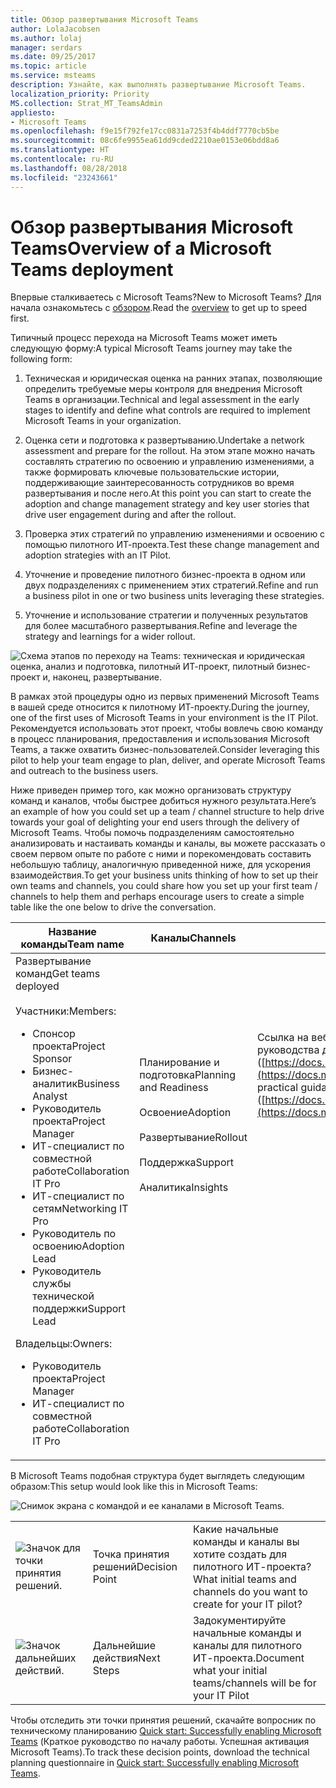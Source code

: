 ```yaml
---
title: Обзор развертывания Microsoft Teams
author: LolaJacobsen
ms.author: lolaj
manager: serdars
ms.date: 09/25/2017
ms.topic: article
ms.service: msteams
description: Узнайте, как выполнять развертывание Microsoft Teams.
localization_priority: Priority
MS.collection: Strat_MT_TeamsAdmin
appliesto:
- Microsoft Teams
ms.openlocfilehash: f9e15f792fe17cc0831a7253f4b4ddf7770cb5be
ms.sourcegitcommit: 08c6fe9955ea61dd9cded2210ae0153e06bdd8a6
ms.translationtype: HT
ms.contentlocale: ru-RU
ms.lasthandoff: 08/28/2018
ms.locfileid: "23243661"
---
```

<a name="overview-of-a-microsoft-teams-deployment"></a><span data-ttu-id="c2a82-103">Обзор развертывания Microsoft Teams</span><span class="sxs-lookup"><span data-stu-id="c2a82-103">Overview of a Microsoft Teams deployment</span></span>
========================================

<span data-ttu-id="c2a82-104">Впервые сталкиваетесь с Microsoft Teams?</span><span class="sxs-lookup"><span data-stu-id="c2a82-104">New to Microsoft Teams?</span></span> <span data-ttu-id="c2a82-105">Для начала ознакомьтесь с [обзором](teams-overview.md).</span><span class="sxs-lookup"><span data-stu-id="c2a82-105">Read the [overview](teams-overview.md) to get up to speed first.</span></span>

<span data-ttu-id="c2a82-106">Типичный процесс перехода на Microsoft Teams может иметь следующую форму:</span><span class="sxs-lookup"><span data-stu-id="c2a82-106">A typical Microsoft Teams journey may take the following form:</span></span>

1.  <span data-ttu-id="c2a82-107">Техническая и юридическая оценка на ранних этапах, позволяющие определить требуемые меры контроля для внедрения Microsoft Teams в организации.</span><span class="sxs-lookup"><span data-stu-id="c2a82-107">Technical and legal assessment in the early stages to identify and define what controls are required to implement Microsoft Teams in your organization.</span></span>

2.  <span data-ttu-id="c2a82-108">Оценка сети и подготовка к развертыванию.</span><span class="sxs-lookup"><span data-stu-id="c2a82-108">Undertake a network assessment and prepare for the rollout.</span></span> <span data-ttu-id="c2a82-109">На этом этапе можно начать составлять стратегию по освоению и управлению изменениями, а также формировать ключевые пользовательские истории, поддерживающие заинтересованность сотрудников во время развертывания и после него.</span><span class="sxs-lookup"><span data-stu-id="c2a82-109">At this point you can start to create the adoption and change management strategy and key user stories that drive user engagement during and after the rollout.</span></span>

3.  <span data-ttu-id="c2a82-110">Проверка этих стратегий по управлению изменениями и освоению с помощью пилотного ИТ-проекта.</span><span class="sxs-lookup"><span data-stu-id="c2a82-110">Test these change management and adoption strategies with an IT Pilot.</span></span>

4.  <span data-ttu-id="c2a82-111">Уточнение и проведение пилотного бизнес-проекта в одном или двух подразделениях с применением этих стратегий.</span><span class="sxs-lookup"><span data-stu-id="c2a82-111">Refine and run a business pilot in one or two business units leveraging these strategies.</span></span>

5.  <span data-ttu-id="c2a82-112">Уточнение и использование стратегии и полученных результатов для более масштабного развертывания.</span><span class="sxs-lookup"><span data-stu-id="c2a82-112">Refine and leverage the strategy and learnings for a wider rollout.</span></span>

![Схема этапов по переходу на Teams: техническая и юридическая оценка, анализ и подготовка, пилотный ИТ-проект, пилотный бизнес-проект и, наконец, развертывание.](media/Overview_of_a_Microsoft_Teams_deployment_image1.png)

<span data-ttu-id="c2a82-114">В рамках этой процедуры одно из первых применений Microsoft Teams в вашей среде относится к пилотному ИТ-проекту.</span><span class="sxs-lookup"><span data-stu-id="c2a82-114">During the journey, one of the first uses of Microsoft Teams in your environment is the IT Pilot.</span></span> <span data-ttu-id="c2a82-115">Рекомендуется использовать этот проект, чтобы вовлечь свою команду в процесс планирования, предоставления и использования Microsoft Teams, а также охватить бизнес-пользователей.</span><span class="sxs-lookup"><span data-stu-id="c2a82-115">Consider leveraging this pilot to help your team engage to plan, deliver, and operate Microsoft Teams and outreach to the business users.</span></span>

<span data-ttu-id="c2a82-116">Ниже приведен пример того, как можно организовать структуру команд и каналов, чтобы быстрее добиться нужного результата.</span><span class="sxs-lookup"><span data-stu-id="c2a82-116">Here’s an example of how you could set up a team / channel structure to help drive towards your goal of delighting your end users through the delivery of Microsoft Teams.</span></span> <span data-ttu-id="c2a82-117">Чтобы помочь подразделениям самостоятельно анализировать и настаивать команды и каналы, вы можете рассказать о своем первом опыте по работе с ними и порекомендовать составить небольшую таблицу, аналогичную приведенной ниже, для ускорения взаимодействия.</span><span class="sxs-lookup"><span data-stu-id="c2a82-117">To get your business units thinking of how to set up their own teams and channels, you could share how you set up your first team / channels to help them and perhaps encourage users to create a simple table like the one below to drive the conversation.</span></span>


|<span data-ttu-id="c2a82-118">Название команды</span><span class="sxs-lookup"><span data-stu-id="c2a82-118">Team name</span></span> |<span data-ttu-id="c2a82-119">Каналы</span><span class="sxs-lookup"><span data-stu-id="c2a82-119">Channels</span></span>  |<span data-ttu-id="c2a82-120">Вкладки</span><span class="sxs-lookup"><span data-stu-id="c2a82-120">Tabs</span></span>  |
|---------|---------|---------|
|<span data-ttu-id="c2a82-121">Развертывание команд</span><span class="sxs-lookup"><span data-stu-id="c2a82-121">Get teams deployed</span></span><br></br><span data-ttu-id="c2a82-122">Участники:</span><span class="sxs-lookup"><span data-stu-id="c2a82-122">Members:</span></span><ul><li><span data-ttu-id="c2a82-123">Спонсор проекта</span><span class="sxs-lookup"><span data-stu-id="c2a82-123">Project Sponsor</span></span></li><li><span data-ttu-id="c2a82-124">Бизнес-аналитик</span><span class="sxs-lookup"><span data-stu-id="c2a82-124">Business Analyst</span></span></li><li><span data-ttu-id="c2a82-125">Руководитель проекта</span><span class="sxs-lookup"><span data-stu-id="c2a82-125">Project Manager</span></span></li><li><span data-ttu-id="c2a82-126">ИТ-специалист по совместной работе</span><span class="sxs-lookup"><span data-stu-id="c2a82-126">Collaboration IT Pro</span></span></li><li><span data-ttu-id="c2a82-127">ИТ-специалист по сетям</span><span class="sxs-lookup"><span data-stu-id="c2a82-127">Networking IT Pro</span></span></li><li><span data-ttu-id="c2a82-128">Руководитель по освоению</span><span class="sxs-lookup"><span data-stu-id="c2a82-128">Adoption Lead</span></span> </li><li><span data-ttu-id="c2a82-129">Руководитель службы технической поддержки</span><span class="sxs-lookup"><span data-stu-id="c2a82-129">Support Lead</span></span></li></ul><span data-ttu-id="c2a82-130">Владельцы:</span><span class="sxs-lookup"><span data-stu-id="c2a82-130">Owners:</span></span> <ul><li><span data-ttu-id="c2a82-131">Руководитель проекта</span><span class="sxs-lookup"><span data-stu-id="c2a82-131">Project Manager</span></span></li><li><span data-ttu-id="c2a82-132">ИТ-специалист по совместной работе</span><span class="sxs-lookup"><span data-stu-id="c2a82-132">Collaboration IT Pro</span></span></li></ul>      |<span data-ttu-id="c2a82-133">Планирование и подготовка</span><span class="sxs-lookup"><span data-stu-id="c2a82-133">Planning  and Readiness</span></span><br></br> <span data-ttu-id="c2a82-134">Освоение</span><span class="sxs-lookup"><span data-stu-id="c2a82-134">Adoption</span></span><br></br> <span data-ttu-id="c2a82-135">Развертывание</span><span class="sxs-lookup"><span data-stu-id="c2a82-135">Rollout</span></span><br></br> <span data-ttu-id="c2a82-136">Поддержка</span><span class="sxs-lookup"><span data-stu-id="c2a82-136">Support</span></span><br></br> <span data-ttu-id="c2a82-137">Аналитика</span><span class="sxs-lookup"><span data-stu-id="c2a82-137">Insights</span></span><br></br><br></br><br></br><br></br><br></br><br></br><br></br>          |<span data-ttu-id="c2a82-138">Ссылка на веб-страницу практического руководства для Microsoft Teams ([https://docs.microsoft.com/MicrosoftTeams](https://docs.microsoft.com/MicrosoftTeams))</span><span class="sxs-lookup"><span data-stu-id="c2a82-138">Link practical guidance for Microsoft Teams web page ([https://docs.microsoft.com/MicrosoftTeams](https://docs.microsoft.com/MicrosoftTeams))</span></span> <br></br><br></br><br></br><br></br><br></br><br></br><br></br><br></br><br></br><br></br><br></br>        |

<span data-ttu-id="c2a82-139">В Microsoft Teams подобная структура будет выглядеть следующим образом:</span><span class="sxs-lookup"><span data-stu-id="c2a82-139">This setup would look like this in Microsoft Teams:</span></span>

![Снимок экрана с командой и ее каналами в Microsoft Teams.](media/Overview_of_a_Microsoft_Teams_deployment_image2.png)


||||
|---------|---------|---------|
|![Значок для точки принятия решений.](media/Overview_of_a_Microsoft_Teams_deployment_image3.png)     |<span data-ttu-id="c2a82-142">Точка принятия решений</span><span class="sxs-lookup"><span data-stu-id="c2a82-142">Decision Point</span></span>         |<span data-ttu-id="c2a82-143">Какие начальные команды и каналы вы хотите создать для пилотного ИТ-проекта?</span><span class="sxs-lookup"><span data-stu-id="c2a82-143">What initial teams and channels do you want to create for your IT pilot?</span></span>         |
|![Значок дальнейших действий.](media/Overview_of_a_Microsoft_Teams_deployment_image4.png)     |<span data-ttu-id="c2a82-145">Дальнейшие действия</span><span class="sxs-lookup"><span data-stu-id="c2a82-145">Next Steps</span></span>         |<span data-ttu-id="c2a82-146">Задокументируйте начальные команды и каналы для пилотного ИТ-проекта.</span><span class="sxs-lookup"><span data-stu-id="c2a82-146">Document what your initial teams/channels will be for your IT Pilot</span></span>         |




<span data-ttu-id="c2a82-147">Чтобы отследить эти точки принятия решений, скачайте вопросник по техническому планированию [Quick start: Successfully enabling Microsoft Teams](https://download.microsoft.com/download/F/3/9/F39B4F10-5720-4516-87E1-91E5A5678EFB/MicrosoftTeams-AdminQuickStart-EnableTeams.docx) (Краткое руководство по началу работы. Успешная активация Microsoft Teams).</span><span class="sxs-lookup"><span data-stu-id="c2a82-147">To track these decision points, download the technical planning questionnaire in [Quick start: Successfully enabling Microsoft Teams](https://download.microsoft.com/download/F/3/9/F39B4F10-5720-4516-87E1-91E5A5678EFB/MicrosoftTeams-AdminQuickStart-EnableTeams.docx).</span></span>
